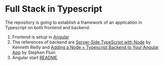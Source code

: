 # Full Stack in Typescript
The repository  is going to establish a framework of an application in Typescript on both frontend and backend.

 1. Frontend is setup in [Angular](https://angular.io/guide/setup-local)
 1. The references of backend are [Server-Side TypeScript with Node](https://itnext.io/server-side-typescript-with-node-c5cef1584684) by Kenneth Reilly and [Adding a Node + Typescript Backend to Your Angular App](https://medium.com/@stephenfluin/adding-a-node-typescript-backend-to-your-angular-app-29b0e9925ff) by Stephen Fluin
 1. Angular start [README](./AngularReadme.md)